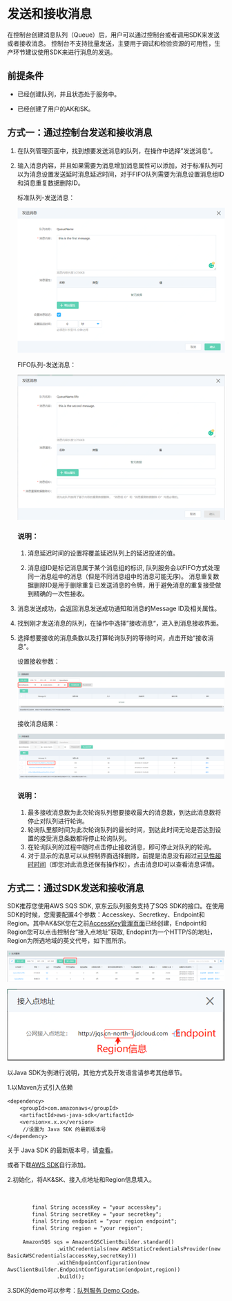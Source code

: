 # 发送和接收消息

在控制台创建消息队列（Queue）后，用户可以通过控制台或者调用SDK来发送或者接收消息。
控制台不支持批量发送，主要用于调试和检验资源的可用性，生产环节建议使用SDK来进行消息的发送。



## 前提条件

- 已经创建队列，并且状态处于服务中。

- 已经创建了用户的AK和SK。

  

## 方式一：通过控制台发送和接收消息

1. 在队列管理页面中，找到想要发送消息的队列，在操作中选择”发送消息“。

2. 输入消息内容，并且如果需要为消息增加消息属性可以添加，对于标准队列可以为消息设置发送延时消息延迟时间，对于FIFO队列需要为消息设置消息组ID和消息重复数据删除ID。

   标准队列-发送消息：

   ![标准发送消息](../../../../image/Internet-Middleware/Queue-Service/入门指南-03.png)

   FIFO队列-发送消息：

   ![FIFO发送消息](../../../../image/Internet-Middleware/Queue-Service/入门指南-04.png)

   ### 说明：

   1. 消息延迟时间的设置将覆盖延迟队列上的延迟投递的值。

   2. 消息组ID是标记消息属于某个消息组的标识, 队列服务会以FIFO方式处理同一消息组中的消息（但是不同消息组中的消息可能无序)。    消息重复数据删除ID是用于删除重复已发送消息的令牌，用于避免消息的重复接受做到精确的一次性接收。

      

3. 消息发送成功，会返回消息发送成功通知和消息的Message ID及相关属性。

4. 找到刚才发送消息的队列，在操作中选择”接收消息“，进入到消息接收界面。

5. 选择想要接收的消息条数以及打算轮询队列的等待时间，点击开始“接收消息”。

   设置接收参数：

   ![接收参数](../../../../image/Internet-Middleware/Queue-Service/入门指南-05.png)

   接收消息结果：

   ![接收结果](../../../../image/Internet-Middleware/Queue-Service/入门指南-06.png)

   ### 说明：

   1. 最多接收消息数为此次轮询队列想要接收最大的消息数，到达此消息数将停止对队列进行轮询。
   2. 轮询队里额时间为此次轮询队列的最长时间，到达此时间无论是否达到设置的接受消息条数都将停止轮询队列。
   3. 在轮询队列的过程中随时点击停止接收消息，即可停止对队列的轮询。
   4. 对于显示的消息可以从控制界面选择删除，前提是消息没有超过[可见性超时时间](../Introduction/Core-Concepts.md)（即您对此消息还保有操作权），点击消息ID可以查看消息详情。

   



## 方式二：通过SDK发送和接收消息

SDK推荐您使用AWS SQS SDK, 京东云队列服务支持了SQS SDK的接口。在使用SDK的时候，您需要配置4个参数：Accesskey、Secretkey、Endpoint和Region。其中AK&SK您在之前[AccessKey管理页面](https://uc.jdcloud.com/account/accesskey)已经创建，Endpoint和Region您可以点击控制台“接入点地址”获取, Endopint为一个HTTP/S的地址，Region为所选地域的英文代号，如下图所示。

![接入点地址](../../../../image/Internet-Middleware/Queue-Service/入门指南-07.png)

![地址信息](../../../../image/Internet-Middleware/Queue-Service/入门指南-08.png)





以Java SDK为例进行说明，其他方式及开发语言请参考其他章节。

1.以Maven方式引入依赖

```
<dependency>  
    <groupId>com.amazonaws</groupId>  
    <artifactId>aws-java-sdk</artifactId>  
    <version>x.x.x</version>      
     //设置为 Java SDK 的最新版本号 
</dependency>
```

关于 Java SDK 的最新版本号，请[查看](https://mvnrepository.com/artifact/com.amazonaws/aws-java-sdk)。

或者下载[AWS SDK](<https://aws.amazon.com/cn/sdk-for-java/>)自行添加。

2.初始化，将AK&SK、接入点地址和Region信息填入。

   ```
           
           
           final String accessKey = "your accesskey";
           final String secretKey = "your secretkey";
           final String endpoint = "your region endpoint";
           final String region = "your region";
   
   		AmazonSQS sqs = AmazonSQSClientBuilder.standard()
                   .withCredentials(new AWSStaticCredentialsProvider(new BasicAWSCredentials(accessKey,secretKey)))
                   .withEndpointConfiguration(new AwsClientBuilder.EndpointConfiguration(endpoint,region))
                   .build();
   ```

3.SDK的demo可以参考：[队列服务 Demo Code](https://github.com/awsdocs/aws-doc-sdk-examples/tree/master/java/example_code/sqs)。
